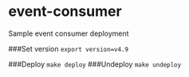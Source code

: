 # event-consumer
Sample event consumer deployment

###Set version
``export version=v4.9``

###Deploy
``make deploy``
###Undeploy
```make undeploy```
